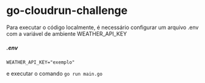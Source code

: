 # go-cloudrun-challenge

Para executar o código localmente, é necessário configurar um arquivo .env com a variável de ambiente WEATHER_API_KEY

##### .env

```
WEATHER_API_KEY="exemplo"
```

e executar o comando `go run main.go`
